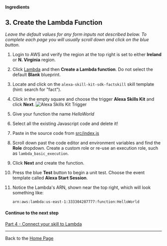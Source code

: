 #### Ingredients
## 3. Create the Lambda Function <a id="title"></a>

*Leave the default values for any form inputs not described below.  To complete each page you will usually scroll down and click on the blue button.*

1. Login to AWS and verify the region at the top right is set to either **Ireland** or **N. Virginia** region.
1. Click [Lambda](https://console.aws.amazon.com/lambda/home) and then **Create a Lambda function**.
   Do not select the default **Blank** blueprint.
1. Locate and click on the `alexa-skill-kit-sdk-factskill` skill template (hint: search for "fact").
1. Click in the empty square and choose the trigger **Alexa Skills Kit** and click **Next**.
   ![Alexa Skills Kit Trigger](https://m.media-amazon.com/images/G/01/cookbook/trigger._TTH_.png)
1. Give your function the name *HelloWorld*
1. Select all the existing Javascript code and delete it!
1. Paste in the source code from [src/index.js](./src/index.js)
1. Scroll down past the code editor and environment variables and find the **Role** dropdown.
   Create a custom role or re-use an execution role, such as `lambda_basic_execution`.
1. Click **Next** and create the function.
1. Press the blue **Test** button to begin a unit test.
   Choose the event template called **Alexa Start Session**.
1. Notice the Lambda's ARN, shown near the top right, which will look something like:
   
   ```
   arn:aws:lambda:us-east-1:333304287777:function:HelloWorld
   ```


#### Continue to the next step
[Part 4 - Connect your skill to Lambda](./PAGE4.md#title)

<hr />

Back to the [Home Page](../../README.md#title)
